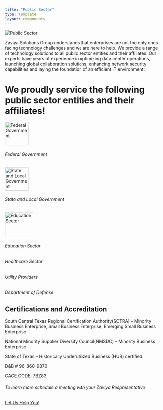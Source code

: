 ```yaml
---
title: "Public Sector"
type: template
layout: components
---
```



<div class="section-frontpage">
  <div class="container">
    <img src="https://res.cloudinary.com/zaviya/image/upload/v1527872357/ZSG-web/Zaviya-Public-BannerA-e1429645379529.png" alt="Public Sector">
    <div class="content-center text-center col-md-12 col-lg-12">
      <p>Zaviya Solutions Group understands that enterprises are not the only ones facing technology challenges and we are here to help. We provide a range of technology solutions to all public sector entities and their affiliates. Our experts have years of experience in optimizing data center operations, launching global collaboration solutions, enhancing network security capabilities and laying the foundation of an efficient IT environment.</p>
    </div>
  </div>
</div>
<div class="section section-team text-center">
  <div class="container">
    <h1 class="title smaller">We proudly service the following public sector entities and their affiliates!</h1>
    <div class="team">
      <div class="row">
        <div class="col-md-4">
          <div class="single-feature">
            <div class="desc text-center">
              <img src="https://res.cloudinary.com/zaviya/image/upload/v1527873303/ZSG-web/icons/fed-gov-Icon.jpg" width="75" height="75" alt="Federal Government" class=" img-fluid rounded">
              <h6 class="title text-uppercase">Federal Government</h6>
            </div>
          </div>
        </div>
        <div class="col-md-4">
          <div class="single-feature">
            <div class="desc text-center">
              <img src="https://res.cloudinary.com/zaviya/image/upload/v1527872665/ZSG-web/icons/local-gov-icon.jpg" width="75" height="75" alt="State and Local Government" class=" img-fluid rounded">
              <h6 class="title text-uppercase">State and Local Government</h6>
            </div>
          </div>
        </div>
        <div class="col-md-4">
          <div class="single-feature">
            <div class="desc text-center">
              <img src="https://res.cloudinary.com/zaviya/image/upload/v1527872755/ZSG-web/icons/edu-icon.jpg" width="90" height="80" alt="Education Sector" class=" img-fluid rounded">
              <h6 class="title text-uppercase">Education Sector</h6>
            </div>
          </div>
        </div>
        <div class="col-md-4">
          <div class="single-feature ">
            <div class="desc text-center">
              <div class="icon">  <i style="border-color:#333333;border-width:1px;background-color:#333333;height:42px;width:42px;line-height:42px;border-radius:50%;color:#ffffff;font-size:21px;" class="fa fontawesome-icon fa-ambulance circle-yes"></i></div>
              <h6 class="title text-uppercase">Healthcare Sector</h6>
            </div>
          </div>
        </div>
        <div class="col-md-4">
          <div class="single-feature ">
            <div class="desc text-center">
              <div class="icon">  <i style="border-color:#333333;border-width:1px;background-color:#333333;height:42px;width:42px;line-height:42px;border-radius:50%;color:#ffffff;font-size:21px;" class="fa fontawesome-icon fa-lightbulb-o circle-yes"></i></div>
              <h6 class="title text-uppercase">Utility Providers</h6>
            </div>
          </div>
        </div>
        <div class="col-md-4">
          <div class="single-feature ">
            <div class="desc text-center">
              <div class="icon">  <i style="border-color:#333333;border-width:1px;background-color:#333333;height:42px;width:42px;line-height:42px;border-radius:50%;color:#ffffff;font-size:21px;" class="fa fontawesome-icon fa-fighter-jet circle-yes"></i></div>
              <h6 class="title text-uppercase">Department of Defense</h6>
            </div>
          </div>
        </div>
      </div>
    </div>
  </div>
</div>
<div class="section">
  <div class="container">
    <div class="content-center">
      <div class=" text-center">
        <h2>Certifications and Accreditation</h2>  </div>
        <p>South Central Texas Regional Certification Authority(SCTRA) – Minority Business Enterprise, Small Business Enterprise, Emerging Small Business Enterprise</p>
        <p>National Minority Supplier Diversity Council(NMSDC)  – Minority Business Enterprise</p>
        <p>State of Texas – Historically Underutilized Business (HUB) certified</p>
        <p>D&B # 96-860-9870</p>
        <p>CAGE CODE: 7BZ83</p>
        <h6 class="text-center">To learn more schedule a meeting with your Zaviya Respresentative</h6>
      </div>
    </div>
  </div>
  <div class="section">
    <div class="container content-center text-center">
      <a href="/contact/" class="btn btn-primary btn-lg btn-round" role="button">
        Let Us Help You!
      </a>
    </div>
  </div>
